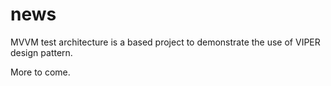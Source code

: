 # news
MVVM test architecture is a based project to demonstrate the use of VIPER design pattern.

More to come.
